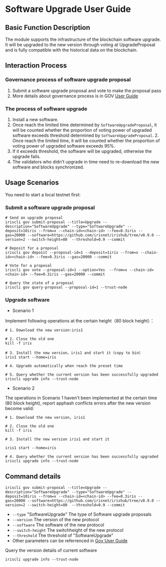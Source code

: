 # Software Upgrade User Guide

## Basic Function Description

The module supports the infrastructure of the blockchain software upgrade. It will be upgraded to the new version through voting at UpgradeProposal  and is fully compatible with the historical data on the blockchain.

## Interaction Process

###  Governance process of software upgrade proposal
1. Submit a software upgrade proposal and vote to make the proposal pass
2. More details about governance process is in GOV [User Guide](governance.md)

### The process of software upgrade   
1. Install a new software.
2. Once reach the limited time determined by `SoftwareUpgradeProposal`, it will be counted whether the proportion of voting power of upgraded software exceeds threshold determined by `SoftwareUpgradeProposal`.		 2. Once reach the limited time, it will be counted whether the proportion of voting power of upgraded software exceeds 95%.
3. If it exceeds threshold, the software will be upgraded, otherwise the upgrade fails.
4. The validators who didn't upgrade in time need to re-download the new software and blocks synchronized.

## Usage Scenarios

You need to start a local testnet first:

### Submit a software upgrade proposal

```
# Send an upgrade proposal
iriscli gov submit-proposal --title=Upgrade --description="SoftwareUpgrade" --type="SoftwareUpgrade" --deposit=10iris --from=x --chain-id=<chain-id> --fee=0.3iris --gas=20000 --software=https://github.com/irisnet/irishub/tree/v0.9.0 --version=2 --switch-height=80  --threshold=0.9 --commit

# Deposit for a proposal
iriscli gov deposit --proposal-id=1 --deposit=1iris --from=x --chain-id=<chain-id> --fee=0.3iris --gas=20000 --commit

# Vote for a proposal
iriscli gov vote --proposal-id=1 --option=Yes  --from=x --chain-id=<chain-id> --fee=0.3iris --gas=20000 --commit

# Query the state of a proposal
iriscli gov query-proposal --proposal-id=1 --trust-node
```

### Upgrade software

* Scenario 1

Implement following operations at the certain height（80 block height）：

```
# 1. Download the new version:iris1

# 2. Close the old one
kill -f iris

# 3. Install the new version，iris1 and start it（copy to bin）
iris1 start --home=iris

# 4. Upgrade automatically when reach the preset time

# 5. Query whether the current version has been successfully upgraded
iriscli upgrade info --trust-node
```

* Scenario 2

The operations in Scenario 1 haven't been implemented at the certain time (80 block height), report apphash conflicts errors after the new version become valid:

```
# 1. Download the new version, iris1

# 2. Close the old one
kill -f iris

# 3. Install the new version iris1 and start it 

iris1 start --home=iris

# 4. Query whether the current version has been successfully upgraded
iriscli upgrade info --trust-node
```

## Command details

```
iriscli gov submit-proposal --title=Upgrade --description="SoftwareUpgrade" --type="SoftwareUpgrade" --deposit=10iris --from=x --chain-id=<chain-id> --fee=0.3iris --gas=20000 --software=https://github.com/irisnet/irishub/tree/v0.9.0 --version=2 --switch-height=80  --threshold=0.9 --commit
```

* `--type`  "SoftwareUpgrade" The type of Software upgrade proposals
* `--version`  The version of the new protocol
* `--software`  The software of the new protocol
* `--switch-height` The switchheight of the new protocol
* `--threshold`  The threshold of "SoftwareUpgrade"		
* Other parameters can be referrenced in [Gov User Guide](governance.md)

Query the version details of current software 

```
iriscli upgrade info --trust-node
```


